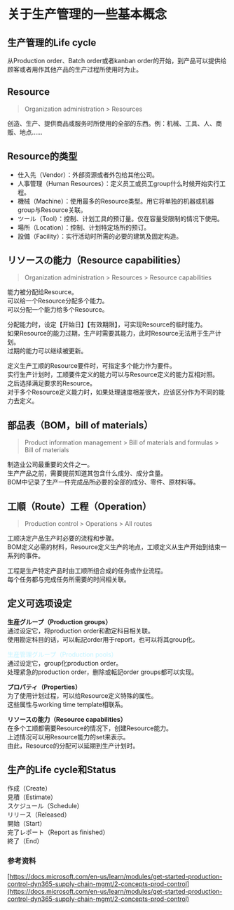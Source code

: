 # 关于生产管理的一些基本概念

## 生产管理的Life cycle

从Production order、Batch order或者kanban order的开始，到产品可以提供给顾客或者用作其他产品的生产过程所使用时为止。

## Resource

> Organization administration > Resources

创造、生产、提供商品或服务时所使用的全部的东西。例：机械、工具、人、商贩、地点……

## Resource的类型

* 仕入先（Vendor）：外部资源或者外包给其他公司。    
* 人事管理（Human Resources）：定义员工或员工group什么时候开始实行工程。   
* 機械（Machine）：使用最多的Resource类型。用它将单独的机器或机器group与Resource关联。    
* ツール（Tool）：控制、计划工具的预订量。仅在容量受限制的情况下使用。    
* 場所（Location）：控制、计划特定场所的预订。    
* 設備（Facility）：实行活动时所需的必要的建筑及固定构造。  

## リソースの能力（Resource capabilities）

> Organization administration > Resources > Resource capabilities

能力被分配给Resource。   
可以给一个Resource分配多个能力。    
可以分配一个能力给多个Resource。    

分配能力时，设定【开始日】【有效期限】，可实现Resource的临时能力。   
如果Resource的能力过期，生产时需要其能力，此时Resource无法用于生产计划。    
过期的能力可以继续被更新。   

定义生产工顺的Resource要件时，可指定多个能力作为要件。   
实行生产计划时，工顺要件定义的能力可以与Resource定义的能力互相对照。    
之后选择满足要求的Resource。    
对于多个Resource定义能力时，如果处理速度相差很大，应该区分作为不同的能力去定义。    

## 部品表（BOM，bill of materials）

> Product information management > Bill of materials and formulas > Bill of materials

制造业公司最重要的文件之一。    
生产产品之前，需要提前知道其包含什么成分、成分含量。    
BOM中记录了生产一件完成品所必要的全部的成分、零件、原材料等。    

## 工順（Route）工程（Operation）

> Production control > Operations > All routes

工顺决定产品生产时必要的流程和步骤。    
BOM定义必需的材料，Resource定义生产的地点，工顺定义从生产开始到结束一系列的事件。    

工程是生产特定产品时由工顺所组合成的任务或作业流程。    
每个任务都与完成任务所需要的时间相关联。    

## 定义可选项设定

**生産グループ（Production groups）**   
通过设定它，将production order和勘定科目相关联。    
使用勘定科目的话，可以転記order用于report，也可以将其group化。

<font color=bff2ff>生産管理グループ（Production pools）</font>    
通过设定它，group化production order。   
处理紧急的production order，删除或転記order groups都可以实现。

**プロパティ（Properties）**     
为了使用计划过程，可以给Resource定义特殊的属性。    
这些属性与working time template相联系。    

**リソースの能力（Resource capabilities）**    
在多个工顺都需要Resource的情况下，创建Resource能力。    
上述情况可以用Resource能力的set来表示。   
由此，Resource的分配可以延期到生产计划时。   

## 生产的Life cycle和Status

作成（Create）    
見積（Estimate）    
スケジュール（Schedule）    
リリース（Released）    
開始（Start）   
完了レポート（Report as finished）    
終了（End）


### 参考资料

[https://docs.microsoft.com/en-us/learn/modules/get-started-production-control-dyn365-supply-chain-mgmt/2-concepts-prod-control](https://docs.microsoft.com/en-us/learn/modules/get-started-production-control-dyn365-supply-chain-mgmt/2-concepts-prod-control)
